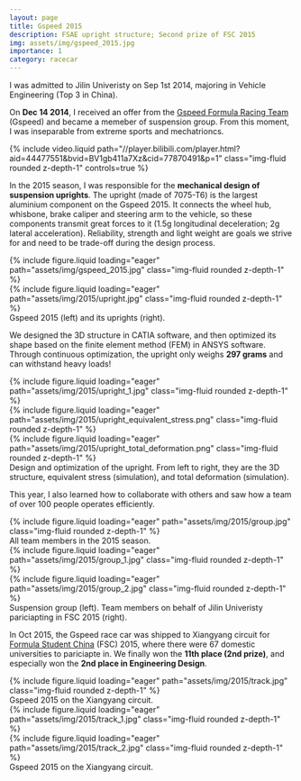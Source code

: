 ```yaml
---
layout: page
title: Gspeed 2015
description: FSAE upright structure; Second prize of FSC 2015
img: assets/img/gspeed_2015.jpg
importance: 1
category: racecar
---
```


I was admitted to Jilin Univeristy on Sep 1st 2014, majoring in Vehicle Engineering (Top 3 in China).

On **Dec 14 2014**, I received an offer from the [Gspeed Formula Racing Team](https://baike.baidu.com/item/吉林大学吉速方程式车队/23156065) (Gspeed) and became a memeber of suspension group. From this moment, I was inseparable from extreme sports and mechatrioncs.

<!-- <iframe src="//player.bilibili.com/player.html?aid=44477551&bvid=BV1gb411a7Xz&cid=77870491&p=1"
        style="width: 992px; height: 558px; display: block; margin: 0 auto;" 
        scrolling="no" frameborder="0" allowfullscreen="true">
</iframe> -->

<div class="row">
    <div class="col-sm mt-3 mt-md-0">
        {% include video.liquid path="//player.bilibili.com/player.html?aid=44477551&bvid=BV1gb411a7Xz&cid=77870491&p=1" class="img-fluid rounded z-depth-1" controls=true %}
    </div>
</div>

In the 2015 season, I was responsible for the **mechanical design of suspension uprights**. The upright (made of 7075-T6) is the largest aluminium component on the Gspeed 2015. It connects the wheel hub, whisbone, brake caliper and steering arm to the vehicle, so these components transmit great forces to it (1.5g longitudinal deceleration; 2g lateral acceleration). Reliability, strength and light weight are goals we strive for and need to be trade-off during the design process.

<div class="row">
    <div class="col-sm mt-3 mt-md-0">
        {% include figure.liquid loading="eager" path="assets/img/gspeed_2015.jpg" class="img-fluid rounded z-depth-1" %}
    </div>
    <div class="col-sm mt-3 mt-md-0">
        {% include figure.liquid loading="eager" path="assets/img/2015/upright.jpg" class="img-fluid rounded z-depth-1" %}
    </div>
</div>
<div class="caption">
    Gspeed 2015 (left) and its uprights (right).
</div>

We designed the 3D structure in CATIA software, and then optimized its shape based on the finite element method (FEM) in ANSYS software. Through continuous optimization, the upright only weighs **297 grams** and can withstand heavy loads!

<div class="row">
    <div class="col-sm mt-3 mt-md-0">
        {% include figure.liquid loading="eager" path="assets/img/2015/upright_1.jpg" class="img-fluid rounded z-depth-1" %}
    </div>
    <div class="col-sm mt-3 mt-md-0">
        {% include figure.liquid loading="eager" path="assets/img/2015/upright_equivalent_stress.png" class="img-fluid rounded z-depth-1" %}
    </div>
    <div class="col-sm mt-3 mt-md-0">
        {% include figure.liquid loading="eager" path="assets/img/2015/upright_total_deformation.png" class="img-fluid rounded z-depth-1" %}
    </div>
</div>
<div class="caption">
    Design and optimization of the upright. From left to right, they are the 3D structure, equivalent stress (simulation), and total deformation (simulation).
</div>

This year, I also learned how to collaborate with others and saw how a team of over 100 people operates efficiently.

<div class="row">
    <div class="col-sm mt-3 mt-md-0">
        {% include figure.liquid loading="eager" path="assets/img/2015/group.jpg" class="img-fluid rounded z-depth-1" %}
    </div>
</div>
<div class="caption">
    All team members in the 2015 season.
</div>

<div class="row">
    <div class="col-sm mt-3 mt-md-0">
        {% include figure.liquid loading="eager" path="assets/img/2015/group_1.jpg" class="img-fluid rounded z-depth-1" %}
    </div>
    <div class="col-sm mt-3 mt-md-0">
        {% include figure.liquid loading="eager" path="assets/img/2015/group_2.jpg" class="img-fluid rounded z-depth-1" %}
    </div>
</div>
<div class="caption">
    Suspension group (left). Team members on behalf of Jilin Univeristy pariciapting in FSC 2015 (right).
</div>

In Oct 2015, the Gspeed race car was shipped to Xiangyang circuit for [Formula Student China](http://www.formulastudent.com.cn/) (FSC) 2015, where there were 67 domestic universities to pariciapte in. We finally won the **11th place (2nd prize)**, and especially won the **2nd place in Engineering Design**.

<div class="row">
    <div class="col-sm mt-3 mt-md-0">
        {% include figure.liquid loading="eager" path="assets/img/2015/track.jpg" class="img-fluid rounded z-depth-1" %}
    </div>
</div>
<div class="caption">
    Gspeed 2015 on the Xiangyang circuit.
</div>

<div class="row">
    <div class="col-sm mt-3 mt-md-0">
        {% include figure.liquid loading="eager" path="assets/img/2015/track_1.jpg" class="img-fluid rounded z-depth-1" %}
    </div>
    <div class="col-sm mt-3 mt-md-0">
        {% include figure.liquid loading="eager" path="assets/img/2015/track_2.jpg" class="img-fluid rounded z-depth-1" %}
    </div>
</div>
<div class="caption">
    Gspeed 2015 on the Xiangyang circuit.
</div>
